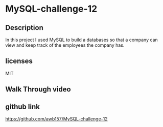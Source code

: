 # MySQL-challenge-12

## Description
In this project I used MySQL to build a databases so that a company can view and keep track of the employees the company has.

## licenses 
MIT

## Walk Through video

## github link
https://github.com/awb157/MySQL-challenge-12
